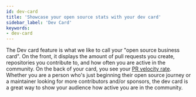 ```yaml
---
id: dev-card
title: 'Showcase your open source stats with your dev card'
sidebar_label: 'Dev Card'
keywords:
- dev-card 
---
```


The Dev card feature is what we like to call your "open source business card". On the front, it displays the amount of pull requests you create, repositories you contribute to, and how often you are active in the community. On the back of your card, you see your [PR velocity rate](../../docs/community/pr-velocity.md). Whether you are a person who's just beginning their open source journey or a maintainer looking for more contributors and/or sponsors, the dev card is a great way to show your audience how active you are in the community.
